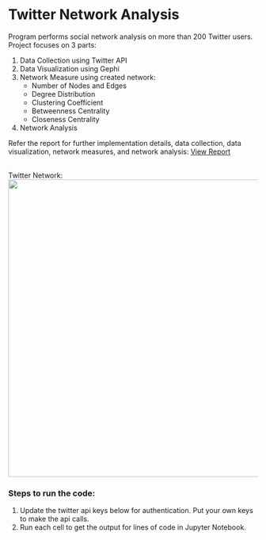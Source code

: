# Twitter Network Analysis 

Program performs social network analysis on more than 200 Twitter users. Project focuses on 3 parts:
1. Data Collection using Twitter API
2. Data Visualization using Gephi
3. Network Measure using created network:
   * Number of Nodes and Edges
   * Degree Distribution
   * Clustering Coefficient
   * Betweenness Centrality
   * Closeness Centrality
4. Network Analysis

Refer the report for further implementation details, data collection, data visualization, network measures, and network analysis:
<a href="https://github.com/chandnii7/SocialNetworkAnalysis/blob/main/OSNA_Report_1.pdf">View Report</a>
<br/><br/>

Twitter Network:
<br/>
<img src="https://github.com/chandnii7/SocialNetworkAnalysis/blob/main/graph.jpg" height="600" width="600"/>
<br/>
   
### Steps to run the code:
1. Update the twitter api keys below for authentication. Put your own keys to make the api calls.
2. Run each cell to get the output for lines of code in Jupyter Notebook.

